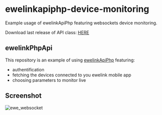 # ewelinkapiphp-device-monitoring
Example usage of ewelinkApiPhp featuring websockets device monitoring.

Download last release of API class: [HERE](https://github.com/PJanisio/ewelinkApiPhp/releases)

## ewelinkPhpApi

This repository is an example of using [ewelinkApiPhp](https://github.com/PJanisio/ewelinkApiPhp) featuring:

- authentification
- fetching the devices connected to you ewelink mobile app
- choosing parameters to monitor live

## Screenshot

![ewe_websocket](https://github.com/PJanisio/ewelinkapiphp-device-monitoring/assets/9625885/a5feba42-2fec-4132-aca8-5cbf4a983766)

